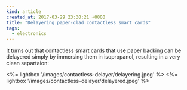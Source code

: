 ```yaml
---
kind: article
created_at: 2017-03-29 23:30:21 +0000
title: "Delayering paper-clad contactless smart cards"
tags:
  - electronics
---
```


It turns out that contactless smart cards that use paper backing can be delayered simply
by immersing them in isopropanol, resulting in a very clean separtaion:

<%= lightbox '/images/contactless-delayer/delayering.jpeg' %>
<%= lightbox '/images/contactless-delayer/delayered.jpeg' %>
